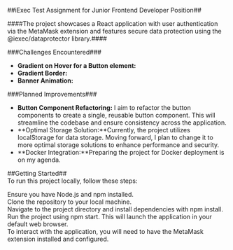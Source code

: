 ##iExec Test Assignment for Junior Frontend Developer Position##  

####The project showcases a React application with user authentication via the MetaMask extension and features secure data protection using the @iexec/dataprotector library.####  

###Challenges Encountered###
- **Gradient on Hover for a Button element:** 
- **Gradient Border:**  
- **Banner Animation:** 

###Planned Improvements###
- **Button Component Refactoring:** I aim to refactor the button components to create a single, reusable button component. This will streamline the codebase and ensure consistency across the application.  
- **Optimal Storage Solution:**Currently, the project utilizes localStorage for data storage. Moving forward, I plan to change it to more optimal storage solutions to enhance performance and security.  
- **Docker Integration:**Preparing the project for Docker deployment is on my agenda.   

##Getting Started##  
To run this project locally, follow these steps:  

Ensure you have Node.js and npm installed.  
Clone the repository to your local machine.  
Navigate to the project directory and install dependencies with npm install.  
Run the project using npm start. This will launch the application in your default web browser.  
To interact with the application, you will need to have the MetaMask extension installed and   configured.  